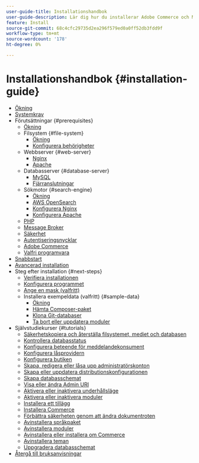 ```yaml
---
user-guide-title: Installationshandbok
user-guide-description: Lär dig hur du installerar Adobe Commerce och Magento Open Source för lokala distributioner.
feature: Install
source-git-commit: 68c4cfc29735d2ea296f579ed0a0ff52db3fdd9f
workflow-type: tm+mt
source-wordcount: '178'
ht-degree: 0%

---
```



# Installationshandbok {#installation-guide}

- [Ökning](overview.md)
- [Systemkrav](system-requirements.md)
- Förutsättningar {#prerequisites}
   - [Ökning](prerequisites/overview.md)
   - Filsystem {#file-system}
      - [Ökning](prerequisites/file-system/overview.md)
      - [Konfigurera behörigheter](prerequisites/file-system/configure-permissions.md)
   - Webbserver {#web-server}
      - [Nginx](prerequisites/web-server/nginx.md)
      - [Apache](prerequisites/web-server/apache.md)
   - Databasserver {#database-server}
      - [MySQL](prerequisites/database/mysql.md)
      - [Fjärranslutningar](prerequisites/database/mysql-remote.md)
   - Sökmotor {#search-engine}
      - [Ökning](prerequisites/search-engine/overview.md)
      - [AWS OpenSearch](prerequisites/search-engine/aws-opensearch.md)
      - [Konfigurera Nginx](prerequisites/search-engine/configure-nginx.md)
      - [Konfigurera Apache](prerequisites/search-engine/configure-apache.md)
   - [PHP](prerequisites/php-settings.md)
   - [Message Broker](prerequisites/rabbitmq.md)
   - [Säkerhet](prerequisites/security.md)
   - [Autentiseringsnycklar](prerequisites/authentication-keys.md)
   - [Adobe Commerce](prerequisites/commerce.md)
   - [Valfri programvara](prerequisites/optional-software.md)
- [Snabbstart](composer.md)
- [Avancerad installation](advanced.md)
- Steg efter installation {#next-steps}
   - [Verifiera installationen](next-steps/verify.md)
   - [Konfigurera programmet](next-steps/configuration.md)
   - [Ange en mask (valfritt)](next-steps/set-umask.md)
   - Installera exempeldata (valfritt) {#sample-data}
      - [Ökning](sample-data/overview.md)
      - [Hämta Composer-paket](sample-data/composer-packages.md)
      - [Klona Git-databaser](sample-data/git-repositories.md)
      - [Ta bort eller uppdatera moduler](sample-data/remove-or-update.md)
- Självstudiekurser {#tutorials}
   - [Säkerhetskopiera och återställa filsystemet, mediet och databasen](tutorials/backup.md)
   - [Kontrollera databasstatus](tutorials/database-status.md)
   - [Konfigurera beteende för meddelandekonsument](tutorials/message-consumers.md)
   - [Konfigurera låsprovidern](tutorials/lock-provider.md)
   - [Konfigurera butiken](tutorials/store.md)
   - [Skapa, redigera eller låsa upp administratörskonton](tutorials/admin.md)
   - [Skapa eller uppdatera distributionskonfigurationen](tutorials/deployment.md)
   - [Skapa databasschemat](tutorials/database.md)
   - [Visa eller ändra Admin URI](tutorials/admin-uri.md)
   - [Aktivera eller inaktivera underhållsläge](tutorials/maintenance-mode.md)
   - [Aktivera eller inaktivera moduler](tutorials/manage-modules.md)
   - [Installera ett tillägg](tutorials/extensions.md)
   - [Installera Commerce](tutorials/install.md)
   - [Förbättra säkerheten genom att ändra dokumentroten](tutorials/docroot.md)
   - [Avinstallera språkpaket](tutorials/language-packages.md)
   - [Avinstallera moduler](tutorials/uninstall-modules.md)
   - [Avinstallera eller installera om Commerce](tutorials/uninstall.md)
   - [Avinstallera teman](tutorials/themes.md)
   - [Uppgradera databasschemat](tutorials/database-upgrade.md)
- [Återgå till bruksanvisningar](https://experienceleague.adobe.com/docs/commerce-operations/operational-guides/home.html)
